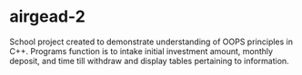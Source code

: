 # airgead-2

School project created to demonstrate understanding of OOPS principles in C++. Programs function is to intake initial investment amount, monthly deposit, and time till withdraw and display tables pertaining to information. 
